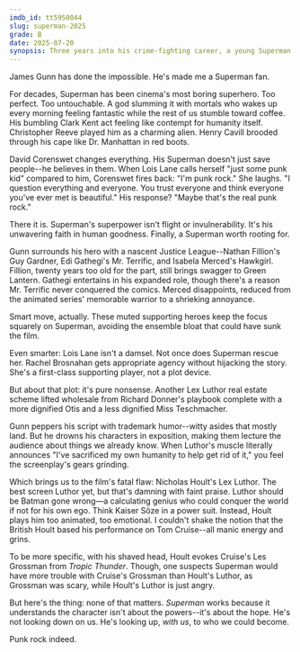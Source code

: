 ```yaml
---
imdb_id: tt5950044
slug: superman-2025
grade: B
date: 2025-07-20
synopsis: Three years into his crime-fighting career, a young Superman battles a series of schemes orchestrated by billionaire Lex Luthor.
---
```


James Gunn has done the impossible. He's made me a Superman fan.

For decades, Superman has been cinema's most boring superhero. Too perfect. Too untouchable. A god slumming it with mortals who wakes up every morning feeling fantastic while the rest of us stumble toward coffee. His bumbling Clark Kent act feeling like contempt for humanity itself. Christopher Reeve played him as a charming alien. Henry Cavill brooded through his cape like Dr. Manhattan in red boots.

David Corenswet changes everything. His Superman doesn't just save people--he believes in them. When Lois Lane calls herself "just some punk kid" compared to him, Corenswet fires back: "I'm punk rock." She laughs. "I question everything and everyone. You trust everyone and think everyone you've ever met is beautiful." His response? "Maybe that's the real punk rock."

There it is. Superman's superpower isn't flight or invulnerability. It's his unwavering faith in human goodness. Finally, a Superman worth rooting for.

Gunn surrounds his hero with a nascent Justice League--Nathan Fillion's Guy Gardner, Edi Gathegi's Mr. Terrific, and Isabela Merced's Hawkgirl. Fillion, twenty years too old for the part, still brings swagger to Green Lantern. Gathegi entertains in his expanded role, though there's a reason Mr. Terrific never conquered the comics. Merced disappoints, reduced from the animated series' memorable warrior to a shrieking annoyance.

Smart move, actually. These muted supporting heroes keep the focus squarely on Superman, avoiding the ensemble bloat that could have sunk the film.

Even smarter: Lois Lane isn't a damsel. Not once does Superman rescue her. Rachel Brosnahan gets appropriate agency without hijacking the story. She's a first-class supporting player, not a plot device.

But about that plot: it's pure nonsense. Another Lex Luthor real estate scheme lifted wholesale from Richard Donner's playbook complete with a more dignified Otis and a less dignified Miss Teschmacher.

Gunn peppers his script with trademark humor--witty asides that mostly land. But he drowns his characters in exposition, making them lecture the audience about things we already know. When Luthor's muscle literally announces "I've sacrificed my own humanity to help get rid of it," you feel the screenplay's gears grinding.

Which brings us to the film's fatal flaw: Nicholas Hoult's Lex Luthor. The best screen Luthor yet, but that's damning with faint praise. Luthor should be Batman gone wrong—a calculating genius who could conquer the world if not for his own ego. Think Kaiser Söze in a power suit. Instead, Hoult plays him too animated, too emotional. I couldn't shake the notion that the British Hoult based his performance on Tom Cruise--all manic energy and grins. 

To be more specific, with his shaved head, Hoult evokes Cruise's Les Grossman from _Tropic Thunder_. Though, one suspects Superman would have more trouble with Cruise's Grossman than Hoult's Luthor, as Grossman was scary, while Hoult's Luthor is just angry.

But here's the thing: none of that matters. _Superman_ works because it understands the character isn't about the powers--it's about the hope. He's not looking down on us. He's looking up, _with us_, to who we could become.

Punk rock indeed.

